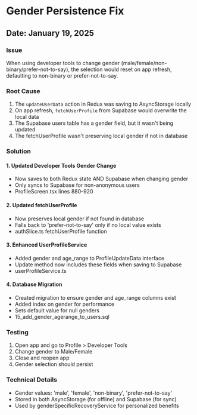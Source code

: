 # Gender Persistence Fix

## Date: January 19, 2025

### Issue
When using developer tools to change gender (male/female/non-binary/prefer-not-to-say), the selection would reset on app refresh, defaulting to non-binary or prefer-not-to-say.

### Root Cause
1. The `updateUserData` action in Redux was saving to AsyncStorage locally
2. On app refresh, `fetchUserProfile` from Supabase would overwrite the local data
3. The Supabase users table has a gender field, but it wasn't being updated
4. The fetchUserProfile wasn't preserving local gender if not in database

### Solution

#### 1. Updated Developer Tools Gender Change
- Now saves to both Redux state AND Supabase when changing gender
- Only syncs to Supabase for non-anonymous users
- ProfileScreen.tsx lines 880-920

#### 2. Updated fetchUserProfile 
- Now preserves local gender if not found in database
- Falls back to 'prefer-not-to-say' only if no local value exists
- authSlice.ts fetchUserProfile function

#### 3. Enhanced UserProfileService
- Added gender and age_range to ProfileUpdateData interface
- Update method now includes these fields when saving to Supabase
- userProfileService.ts

#### 4. Database Migration
- Created migration to ensure gender and age_range columns exist
- Added index on gender for performance
- Sets default value for null genders
- 15_add_gender_agerange_to_users.sql

### Testing
1. Open app and go to Profile > Developer Tools
2. Change gender to Male/Female
3. Close and reopen app
4. Gender selection should persist

### Technical Details
- Gender values: 'male', 'female', 'non-binary', 'prefer-not-to-say'
- Stored in both AsyncStorage (for offline) and Supabase (for sync)
- Used by genderSpecificRecoveryService for personalized benefits 